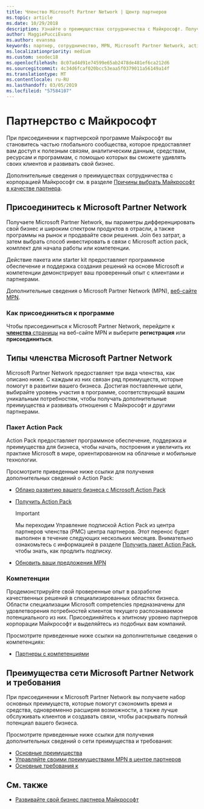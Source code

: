 ```yaml
---
title: Членство Microsoft Partner Network | Центр партнеров
ms.topic: article
ms.date: 10/29/2018
description: Узнайте о преимуществах сотрудничества с Майкрософт. Получаете Microsoft Partner Network, вы параметры дифференцировать свой бизнес и широким спектром продуктов в отрасли, а также программы на рынок и продавайте свои решения.
author: MaggiePucciEvans
ms.author: evansma
keywords: партнер, сотрудничество, MPN, Microsoft Partner Network, action pack, MAPS, подписка action pack, преимущества, преимущества MPN, членство, silver, gold, компетенции
ms.localizationpriority: medium
ms.custom: seodec18
ms.openlocfilehash: 8c07ad4d91e74599e65ab2478de481ef6ca212d6
ms.sourcegitcommit: 4c34d6fcaf020bcc53eaa5f0379011a56149a14f
ms.translationtype: MT
ms.contentlocale: ru-RU
ms.lasthandoff: 03/05/2019
ms.locfileid: "57584107"
---
```

# <a name="partner-with-microsoft"></a>Партнерство с Майкрософт

При присоединении к партнерской программе Майкрософт вы становитесь частью глобального сообщества, которое предоставляет вам доступ к полезным связям, аналитическим данным, средствам, ресурсам и программам, с помощью которых вы сможете удивлять своих клиентов и развивать свой бизнес.

Дополнительные сведения о преимуществах сотрудничества с корпорацией Майкрософт см. в разделе [Причины выбрать Майкрософт в качестве партнера](https://partner.microsoft.com/business-opportunities/why-microsoft). 

## <a name="join-the-microsoft-partner-network"></a>Присоединитесь к Microsoft Partner Network

<!-- 12/5/18 The content below was copied and pasted directly from the Membership page of the MPN site (https://partner.microsoft.com/en-us/membership)-->

Получаете Microsoft Partner Network, вы параметры дифференцировать свой бизнес и широким спектром продуктов в отрасли, а также программы на рынок и продавайте свои решения. Join без затрат, а затем выбрать способ инвестировать в связи с Microsoft action pack, комплект для начала работы или компетенции.

Действие пакета или starter kit предоставляет программное обеспечение и поддержка создания решений на основе Microsoft и компетенции демонстрирует ваш проверенный опыт с клиентами и партнерами.

Дополнительные сведения о Microsoft Partner Network (MPN), [веб-сайте MPN](https://partner.microsoft.com/commercial).

### <a name="how-to-join"></a>Как присоединиться к программе

Чтобы присоединиться к Microsoft Partner Network, перейдите к [ **членства** страницы](https://partner.microsoft.com/membership) на веб-сайте MPN и выберите **регистрация** или **присоединиться**.

## <a name="microsoft-partner-network-membership-types"></a>Типы членства Microsoft Partner Network

<!-- 12/5/18 The content below was copied and pasted directly from the Membership pages of the MPN site (https://partner.microsoft.com/en-us/membership)-->

Microsoft Partner Network предоставляет три вида членства, как описано ниже. С каждым из них связан ряд преимуществ, которые помогут в развитии вашего бизнеса. Достигая поставленные цели, выбирайте уровень участия в программе, соответствующий вашим уникальным потребностям, чтобы получать дополнительные преимущества и развивать отношения с Майкрософт и другими партнерами.

### <a name="action-pack"></a>Пакет Action Pack

Action Pack предоставляет программное обеспечение, поддержка и преимущества для бизнеса, чтобы начать, построения и увеличить их практике Microsoft в мире, ориентированном на облачные и мобильные технологии. 

Просмотрите приведенные ниже ссылки для получения дополнительных сведений о Action Pack:

- [Облако развитию вашего бизнеса с Microsoft Action Pack](https://partner.microsoft.com/membership/action-pack)
- [Получить Action Pack](mpn-get-action-pack.md)
  
    >[!IMPORTANT]
    >Мы переходим Управление подпиской Action Pack из центра партнеров членства (PMC) центра партнеров. Этот перенос будет выполнен в течение следующих нескольких месяцев. Внимательно ознакомьтесь с информацией в разделе [Получить пакет Action Pack](mpn-get-action-pack.md), чтобы знать, как продлить подписку.  

- [Обновить ваши предложения MPN](renew-mpn-offers.md)

### <a name="competencies"></a>Компетенции

Продемонстрируйте свой проверенные опыт в разработке качественных решений в специализированных областях бизнеса. Области специализации Microsoft competencies предназначены для удовлетворения потребностей клиентов текущего распознаваемое потенциального из них. Присоединяйтесь к элитному уровню партнеров корпорации Майкрософт и выделяйтесь из подобных вам компаний.

Просмотрите приведенные ниже ссылки на дополнительные сведения о компетенциях:

- [Партнеры с компетенциями](https://partner.microsoft.com/membership/competencies)

## <a name="microsoft-partner-network-benefits-and-requirements"></a>Преимущества сети Microsoft Partner Network и требования

При присоединении к Microsoft Partner Network вы получаете набор основных преимуществ, которые помогут сэкономить время и средства, одновременно расширяя возможности, а также лучше обслуживать клиентов и создавать связи, чтобы раскрывать полный потенциал вашего бизнеса.

Просмотрите приведенные ниже ссылки для получения дополнительных сведений о сети преимущества и требования:

- [Основные преимущества](https://partner.microsoft.com/en-us/membership/core-benefits#simple-tab-content-1)
- [Управляйте своими преимуществами MPN в центре партнеров](manage-your-partner-network-benefits.md)
- [Основные требования к](https://partner.microsoft.com/en-us/membership/core-benefits#simple-tab-content-2)

## <a name="see-also"></a>См. также
- [Развивайте свой бизнес партнера Майкрософт](grow-your-business.md)
